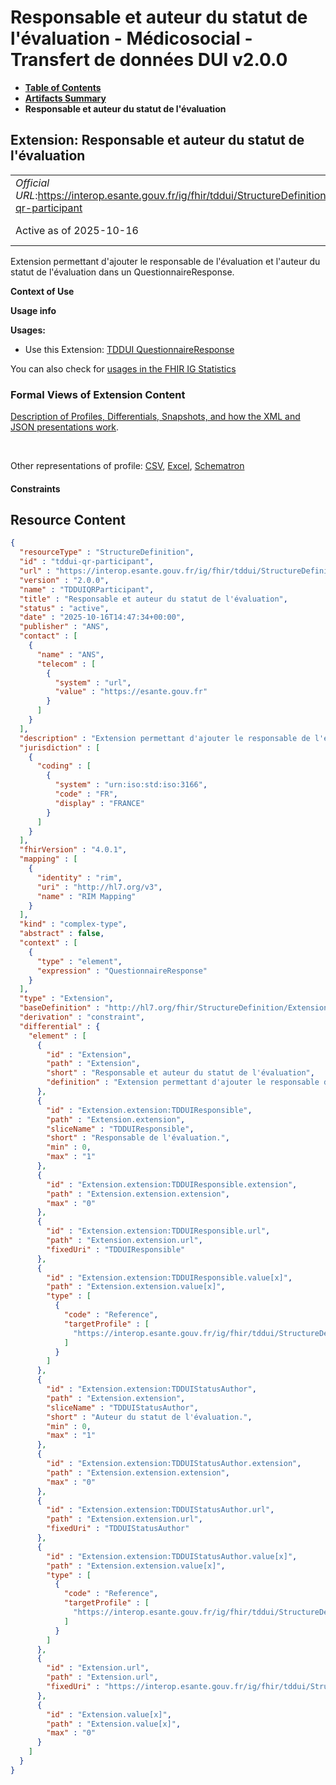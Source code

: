 # Responsable et auteur du statut de l'évaluation - Médicosocial - Transfert de données DUI v2.0.0

* [**Table of Contents**](toc.md)
* [**Artifacts Summary**](artifacts.md)
* **Responsable et auteur du statut de l'évaluation**

## Extension: Responsable et auteur du statut de l'évaluation 

| | |
| :--- | :--- |
| *Official URL*:https://interop.esante.gouv.fr/ig/fhir/tddui/StructureDefinition/tddui-qr-participant | *Version*:2.0.0 |
| Active as of 2025-10-16 | *Computable Name*:TDDUIQRParticipant |

Extension permettant d'ajouter le responsable de l'évaluation et l'auteur du statut de l'évaluation dans un QuestionnaireResponse.

**Context of Use**

**Usage info**

**Usages:**

* Use this Extension: [TDDUI QuestionnaireResponse](StructureDefinition-tddui-questionnaire-response.md)

You can also check for [usages in the FHIR IG Statistics](https://packages2.fhir.org/xig/ans.fhir.fr.tddui|current/StructureDefinition/tddui-qr-participant)

### Formal Views of Extension Content

 [Description of Profiles, Differentials, Snapshots, and how the XML and JSON presentations work](http://build.fhir.org/ig/FHIR/ig-guidance/readingIgs.html#structure-definitions). 

 

Other representations of profile: [CSV](StructureDefinition-tddui-qr-participant.csv), [Excel](StructureDefinition-tddui-qr-participant.xlsx), [Schematron](StructureDefinition-tddui-qr-participant.sch) 

#### Constraints



## Resource Content

```json
{
  "resourceType" : "StructureDefinition",
  "id" : "tddui-qr-participant",
  "url" : "https://interop.esante.gouv.fr/ig/fhir/tddui/StructureDefinition/tddui-qr-participant",
  "version" : "2.0.0",
  "name" : "TDDUIQRParticipant",
  "title" : "Responsable et auteur du statut de l'évaluation",
  "status" : "active",
  "date" : "2025-10-16T14:47:34+00:00",
  "publisher" : "ANS",
  "contact" : [
    {
      "name" : "ANS",
      "telecom" : [
        {
          "system" : "url",
          "value" : "https://esante.gouv.fr"
        }
      ]
    }
  ],
  "description" : "Extension permettant d'ajouter le responsable de l'évaluation et l'auteur du statut de l'évaluation dans un QuestionnaireResponse.",
  "jurisdiction" : [
    {
      "coding" : [
        {
          "system" : "urn:iso:std:iso:3166",
          "code" : "FR",
          "display" : "FRANCE"
        }
      ]
    }
  ],
  "fhirVersion" : "4.0.1",
  "mapping" : [
    {
      "identity" : "rim",
      "uri" : "http://hl7.org/v3",
      "name" : "RIM Mapping"
    }
  ],
  "kind" : "complex-type",
  "abstract" : false,
  "context" : [
    {
      "type" : "element",
      "expression" : "QuestionnaireResponse"
    }
  ],
  "type" : "Extension",
  "baseDefinition" : "http://hl7.org/fhir/StructureDefinition/Extension",
  "derivation" : "constraint",
  "differential" : {
    "element" : [
      {
        "id" : "Extension",
        "path" : "Extension",
        "short" : "Responsable et auteur du statut de l'évaluation",
        "definition" : "Extension permettant d'ajouter le responsable de l'évaluation et l'auteur du statut de l'évaluation dans un QuestionnaireResponse."
      },
      {
        "id" : "Extension.extension:TDDUIResponsible",
        "path" : "Extension.extension",
        "sliceName" : "TDDUIResponsible",
        "short" : "Responsable de l'évaluation.",
        "min" : 0,
        "max" : "1"
      },
      {
        "id" : "Extension.extension:TDDUIResponsible.extension",
        "path" : "Extension.extension.extension",
        "max" : "0"
      },
      {
        "id" : "Extension.extension:TDDUIResponsible.url",
        "path" : "Extension.extension.url",
        "fixedUri" : "TDDUIResponsible"
      },
      {
        "id" : "Extension.extension:TDDUIResponsible.value[x]",
        "path" : "Extension.extension.value[x]",
        "type" : [
          {
            "code" : "Reference",
            "targetProfile" : [
              "https://interop.esante.gouv.fr/ig/fhir/tddui/StructureDefinition/tddui-practitioner"
            ]
          }
        ]
      },
      {
        "id" : "Extension.extension:TDDUIStatusAuthor",
        "path" : "Extension.extension",
        "sliceName" : "TDDUIStatusAuthor",
        "short" : "Auteur du statut de l'évaluation.",
        "min" : 0,
        "max" : "1"
      },
      {
        "id" : "Extension.extension:TDDUIStatusAuthor.extension",
        "path" : "Extension.extension.extension",
        "max" : "0"
      },
      {
        "id" : "Extension.extension:TDDUIStatusAuthor.url",
        "path" : "Extension.extension.url",
        "fixedUri" : "TDDUIStatusAuthor"
      },
      {
        "id" : "Extension.extension:TDDUIStatusAuthor.value[x]",
        "path" : "Extension.extension.value[x]",
        "type" : [
          {
            "code" : "Reference",
            "targetProfile" : [
              "https://interop.esante.gouv.fr/ig/fhir/tddui/StructureDefinition/tddui-practitioner"
            ]
          }
        ]
      },
      {
        "id" : "Extension.url",
        "path" : "Extension.url",
        "fixedUri" : "https://interop.esante.gouv.fr/ig/fhir/tddui/StructureDefinition/tddui-qr-participant"
      },
      {
        "id" : "Extension.value[x]",
        "path" : "Extension.value[x]",
        "max" : "0"
      }
    ]
  }
}

```

